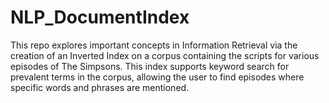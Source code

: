 # NLP_DocumentIndex
This repo explores important concepts in Information Retrieval via the creation of an Inverted Index on a corpus containing the scripts for various episodes of The Simpsons. This index supports keyword search for prevalent terms in the corpus, allowing the user to find episodes where specific words and phrases are mentioned.
